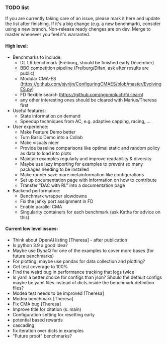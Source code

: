 ### TODO list
If you are currently taking care of an issue, please mark it here and update the list after finishing.
If it's a big change (e.g. a new benchmark), consider using a new branch.
Non-release ready chenges are on dev. Merge to master whenever you feel it's warranted.

#### High level:
* Benchmarks to include:
  - DL LR benchmark (Freiburg, should be finished early December)
  - BBO competition pipeline (Freiburg/Difan, ask after results are public)
  - Modular CMA-ES (https://github.com/sjvrijn/ConfiguringCMAES/blob/master/EvolvingES.py)
  - FD flexible search (https://github.com/pgomoluch/fd-learn)
  - any other interesting ones should be cleared with Marius/Theresa first
* Useful features:
  - State information on demand
  - Speedup techniques from AC, e.g. adaptive capping, racing, ...
* User experience:
  - Make Feature Demo better
  - Turn Basic Demo into a Collab
  - Make visuals nicer
  - Provide baseline comparisons like optimal static and random policy as data to load into plots
  - Maintain examples regularly and improve readability & diversity
  - Maybe use lazy importing for examples to prevent so many packages needing to be installed
  - Make runner save more metainformation like configurations
  - Set up documentation page with information on how to contribute
  - Transfer "DAC with RL" into a documentation page
* Backend performance:
  - Benchmark wrapper slowdowns
  - Fix the janky port assignment in FD
  - Enable parallel CMA
  - Singularity containers for each benchmark (ask Katha for advice on this)

#### Current low level issues:
* Think about OpenAI listing [Theresa] - after publication
* Is python 3.9 a good idea?
* Maybe use DynaQ for one of the examples to cover more bases (for future benchmarks)
* For plotting: maybe use pandas for data collection and plotting?
* Get test coverage to 100%
* Find the weird bug in performance tracking that logs twice
* Is yaml a better choice for configs than json? Should the default configs maybe be yaml files instead of dicts inside the benchmark definition files?
* Modea test needs to be improved [Theresa]
* Modea benchmark [Theresa]
* Fix CMA bug [Theresa]
* Improve title for citation (s. main)
* Configuration setting for resetting early
* potential based rewards
* cascading
* fix iteration over dicts in examples
* "Future proof" benchmarks?
